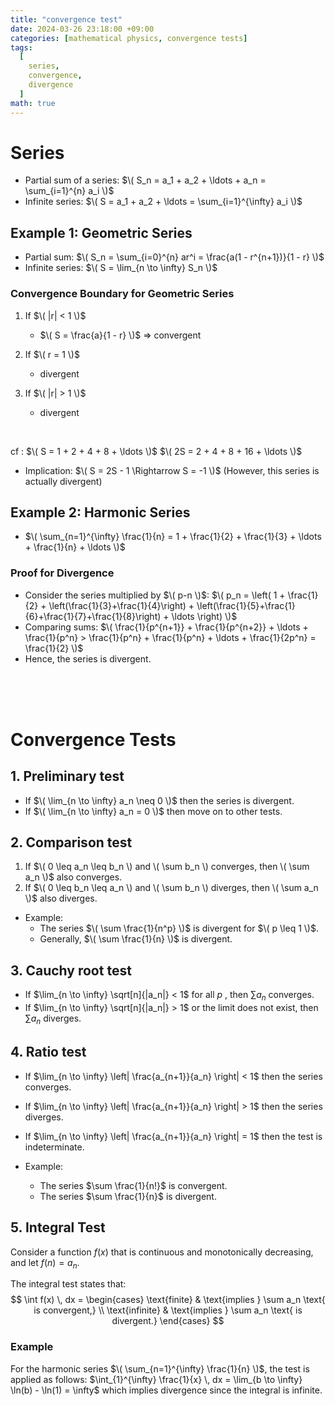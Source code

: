 ```yaml
---
title: "convergence test"
date: 2024-03-26 23:18:00 +09:00
categories: [mathematical physics, convergence tests]
tags:
  [
    series,
    convergence,
    divergence
  ]
math: true
---
```


# Series

- Partial sum of a series: 
  $\( S_n = a_1 + a_2 + \ldots + a_n = \sum_{i=1}^{n} a_i \)$
- Infinite series: 
  $\( S = a_1 + a_2 + \ldots = \sum_{i=1}^{\infty} a_i \)$

## Example 1: Geometric Series

- Partial sum: 
  $\( S_n = \sum_{i=0}^{n} ar^i = \frac{a(1 - r^{n+1})}{1 - r} \)$
- Infinite series: 
  $\( S = \lim_{n \to \infty} S_n \)$

### Convergence Boundary for Geometric Series
1) If $\( |r| < 1 \)$
   - $\( S = \frac{a}{1 - r} \)$ => convergent

2) If $\( r = 1 \)$
   - divergent

3) If $\( |r| > 1 \)$
   - divergent

<br/>

cf :
  $\( S = 1 + 2 + 4 + 8 + \ldots \)$ 
  $\( 2S = 2 + 4 + 8 + 16 + \ldots \)$ 
  - Implication: $\( S = 2S - 1 \Rightarrow S = -1 \)$ (However, this series is actually divergent)

## Example 2: Harmonic Series

- $\( \sum_{n=1}^{\infty} \frac{1}{n} = 1 + \frac{1}{2} + \frac{1}{3} + \ldots + \frac{1}{n} + \ldots \)$

### Proof for Divergence
- Consider the series multiplied by $\( p-n \)$:
  $\( p_n = \left( 1 + \frac{1}{2} + \left(\frac{1}{3}+\frac{1}{4}\right) + \left(\frac{1}{5}+\frac{1}{6}+\frac{1}{7}+\frac{1}{8}\right) + \ldots \right) \)$
- Comparing sums:
  $\( \frac{1}{p^{n+1}} + \frac{1}{p^{n+2}} + \ldots + \frac{1}{p^n} > \frac{1}{p^n} + \frac{1}{p^n} + \ldots + \frac{1}{2p^n} = \frac{1}{2} \)$
- Hence, the series is divergent.

<br/>
<br/>
<br/>

# Convergence Tests

## 1. Preliminary test

- If $\( \lim_{n \to \infty} a_n \neq 0 \)$ then the series is divergent.
- If $\( \lim_{n \to \infty} a_n = 0 \)$ then move on to other tests.

## 2. Comparison test

1. If $\( 0 \leq a_n \leq b_n \) and \( \sum b_n \) converges, then \( \sum a_n \)$ also converges.
2. If $\( 0 \leq b_n \leq a_n \) and \( \sum b_n \) diverges, then \( \sum a_n \)$ also diverges.

- Example: 
  - The series $\( \sum \frac{1}{n^p} \)$ is divergent for $\( p \leq 1 \)$.
  - Generally, $\( \sum \frac{1}{n} \)$ is divergent.

## 3. Cauchy root test

- If $\lim_{n \to \infty} \sqrt[n]{|a_n|} < 1$
for all $p$
, then $\sum a_n$
converges.
- If $\lim_{n \to \infty} \sqrt[n]{|a_n|} > 1$
 or the limit does not exist, then 
 $\sum a_n$ 
 diverges.

## 4. Ratio test

- If $\lim_{n \to \infty} \left| \frac{a_{n+1}}{a_n} \right| < 1$
 then the series converges.
- If $\lim_{n \to \infty} \left| \frac{a_{n+1}}{a_n} \right| > 1$
 then the series diverges.
- If $\lim_{n \to \infty} \left| \frac{a_{n+1}}{a_n} \right| = 1$
 then the test is indeterminate.

- Example: 
  - The series $\sum \frac{1}{n!}$ is convergent.
  - The series $\sum \frac{1}{n}$ is divergent.

## 5. Integral Test

Consider a function $f(x)$ that is continuous and monotonically decreasing, and let $f(n) = a_n$.

The integral test states that:
$$
\int f(x) \, dx =
\begin{cases} 
\text{finite} & \text{implies } \sum a_n \text{ is convergent,} \\
\text{infinite} & \text{implies } \sum a_n \text{ is divergent.}
\end{cases}
$$

### Example

For the harmonic series $\( \sum_{n=1}^{\infty} \frac{1}{n} \)$, the test is applied as follows:
$\int_{1}^{\infty} \frac{1}{x} \, dx = \lim_{b \to \infty} \ln(b) - \ln(1) = \infty$
which implies divergence since the integral is infinite.